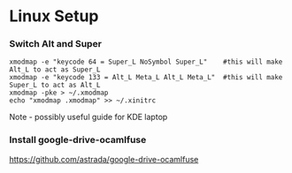 Linux Setup
===========

### Switch Alt and Super

```
xmodmap -e "keycode 64 = Super_L NoSymbol Super_L"    #this will make Alt_L to act as Super_L
xmodmap -e "keycode 133 = Alt_L Meta_L Alt_L Meta_L"  #this will make Super_L to act as Alt_L
xmodmap -pke > ~/.xmodmap
echo "xmodmap .xmodmap" >> ~/.xinitrc
```

Note - possibly useful guide for KDE laptop

### Install google-drive-ocamlfuse

https://github.com/astrada/google-drive-ocamlfuse
